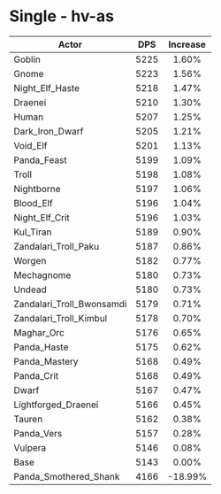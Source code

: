 # Single - hv-as
| Actor | DPS | Increase |
|---|:---:|:---:|
|Goblin|5225|1.60%|
|Gnome|5223|1.56%|
|Night_Elf_Haste|5218|1.47%|
|Draenei|5210|1.30%|
|Human|5207|1.25%|
|Dark_Iron_Dwarf|5205|1.21%|
|Void_Elf|5201|1.13%|
|Panda_Feast|5199|1.09%|
|Troll|5198|1.08%|
|Nightborne|5197|1.06%|
|Blood_Elf|5196|1.04%|
|Night_Elf_Crit|5196|1.03%|
|Kul_Tiran|5189|0.90%|
|Zandalari_Troll_Paku|5187|0.86%|
|Worgen|5182|0.77%|
|Mechagnome|5180|0.73%|
|Undead|5180|0.73%|
|Zandalari_Troll_Bwonsamdi|5179|0.71%|
|Zandalari_Troll_Kimbul|5178|0.70%|
|Maghar_Orc|5176|0.65%|
|Panda_Haste|5175|0.62%|
|Panda_Mastery|5168|0.49%|
|Panda_Crit|5168|0.49%|
|Dwarf|5167|0.47%|
|Lightforged_Draenei|5166|0.45%|
|Tauren|5162|0.38%|
|Panda_Vers|5157|0.28%|
|Vulpera|5146|0.08%|
|Base|5143|0.00%|
|Panda_Smothered_Shank|4166|-18.99%|
